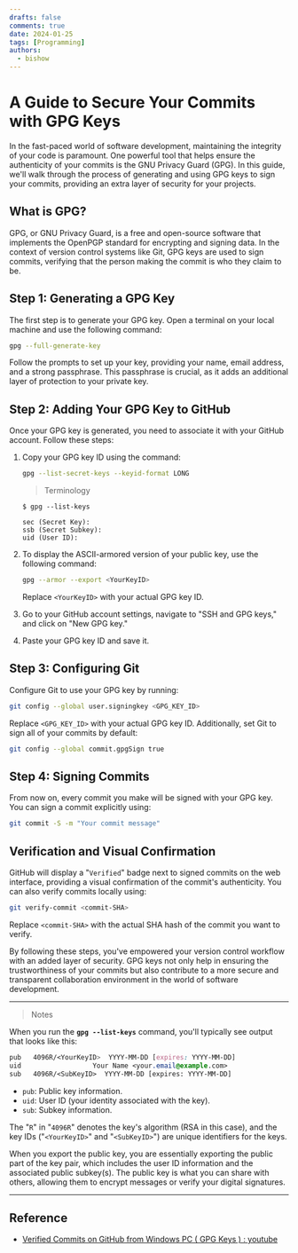 ```yaml
---
drafts: false
comments: true
date: 2024-01-25
tags: [Programming]
authors:
  - bishow
---
```


# A Guide to Secure Your Commits with GPG Keys

In the fast-paced world of software development, maintaining the integrity of your code is paramount. One powerful tool that helps ensure the authenticity of your commits is the GNU Privacy Guard (GPG). In this guide, we'll walk through the process of generating and using GPG keys to sign your commits, providing an extra layer of security for your projects.

<!-- more -->

## What is GPG?

GPG, or GNU Privacy Guard, is a free and open-source software that implements the OpenPGP standard for encrypting and signing data. In the context of version control systems like Git, GPG keys are used to sign commits, verifying that the person making the commit is who they claim to be.

## Step 1: Generating a GPG Key

The first step is to generate your GPG key. Open a terminal on your local machine and use the following command:

```bash title="bash"
gpg --full-generate-key
```

Follow the prompts to set up your key, providing your name, email address, and a strong passphrase. This passphrase is crucial, as it adds an additional layer of protection to your private key.

## Step 2: Adding Your GPG Key to GitHub

Once your GPG key is generated, you need to associate it with your GitHub account. Follow these steps:

1.  Copy your GPG key ID using the command:

    ```bash title="bash"
    gpg --list-secret-keys --keyid-format LONG
    ```

    > Terminology

    ```
    $ gpg --list-keys

    sec (Secret Key):
    ssb (Secret Subkey):
    uid (User ID):
    ```

2.  To display the ASCII-armored version of your public key, use the following command:

    ```bash title="bash"
    gpg --armor --export <YourKeyID>
    ```

    Replace `<YourKeyID>` with your actual GPG key ID.

3.  Go to your GitHub account settings, navigate to "SSH and GPG keys," and click on "New GPG key."

4.  Paste your GPG key ID and save it.

## Step 3: Configuring Git

Configure Git to use your GPG key by running:

```bash title="bash"
git config --global user.signingkey <GPG_KEY_ID>
```

Replace `<GPG_KEY_ID>` with your actual GPG key ID. Additionally, set Git to sign all of your commits by default:

```bash title="bash"
git config --global commit.gpgSign true
```

## Step 4: Signing Commits

From now on, every commit you make will be signed with your GPG key. You can sign a commit explicitly using:

```bash title="bash"
git commit -S -m "Your commit message"

```

## Verification and Visual Confirmation

GitHub will display a "`Verified`" badge next to signed commits on the web interface, providing a visual confirmation of the commit's authenticity. You can also verify commits locally using:

```bash title="bash"
git verify-commit <commit-SHA>
```

Replace `<commit-SHA>` with the actual SHA hash of the commit you want to verify.

By following these steps, you've empowered your version control workflow with an added layer of security. GPG keys not only help in ensuring the trustworthiness of your commits but also contribute to a more secure and transparent collaboration environment in the world of software development.

---

> Notes

When you run the **`gpg --list-keys`** command, you'll typically see output that looks like this:

```css
pub   4096R/<YourKeyID>  YYYY-MM-DD [expires: YYYY-MM-DD]
uid                  Your Name <your.email@example.com>
sub   4096R/<SubKeyID>  YYYY-MM-DD [expires: YYYY-MM-DD]

```

- `pub`: Public key information.
- `uid`: User ID (your identity associated with the key).
- `sub`: Subkey information.

The "`R`" in "`4096R`" denotes the key's algorithm (RSA in this case), and the key IDs ("`<YourKeyID>`" and "`<SubKeyID>`") are unique identifiers for the keys.

When you export the public key, you are essentially exporting the public part of the key pair, which includes the user ID information and the associated public subkey(s). The public key is what you can share with others, allowing them to encrypt messages or verify your digital signatures.

---

## Reference

- [Verified Commits on GitHub from Windows PC ( GPG Keys ) : youtube](https://www.youtube.com/watch?v=xj9OiJL56pM&ab_channel=AshishSinghBaghel)
